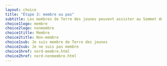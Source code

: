 ```yaml
---
layout: choice
title: "Étape 3: membre ou pas"
subtitle: Les membres de Terre des jeunes peuvent assister au Sommet des antennes du 8 au 13 août; le public est invité au 2e volet du 14 au 18 août; tous et toutes sont invités aux volets culturel et touristique du 21 au 25 août.
choice1logo: membre
choice2logo: nonmembre
choice1title: Membre
choice2title: Non-membre
choice1sub: Je suis membre de Terre des jeunes
choice2sub: Je ne suis pas membre
choice1href: nord-membre.html
choice2href: nord-nonmembre.html
---
```




